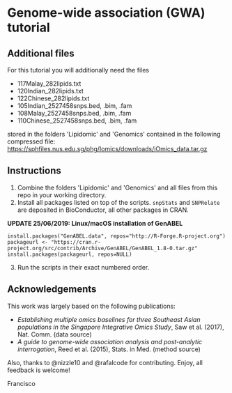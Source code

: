 # Genome-wide association (GWA) tutorial

## Additional files

For this tutorial you will additionally need the files

- 117Malay_282lipids.txt
- 120Indian_282lipids.txt
- 122Chinese_282lipids.txt
- 105Indian_2527458snps.bed, .bim, .fam
- 108Malay_2527458snps.bed, .bim, .fam
- 110Chinese_2527458snps.bed, .bim, .fam

stored in the folders 'Lipidomic' and 'Genomics' contained in the following compressed file:
https://sphfiles.nus.edu.sg/phg/Iomics/downloads/iOmics_data.tar.gz

## Instructions

1. Combine the folders 'Lipidomic' and 'Genomics' and all files from this repo in your working directory.
2. Install all packages listed on top of the scripts. `snpStats` and `SNPRelate` are deposited in BioConductor, all other packages in CRAN.

**UPDATE 25/06/2019: Linux/macOS installation of GenABEL**
```
install.packages("GenABEL.data", repos="http://R-Forge.R-project.org")
packageurl <- "https://cran.r-project.org/src/contrib/Archive/GenABEL/GenABEL_1.8-0.tar.gz"
install.packages(packageurl, repos=NULL)
```
3. Run the scripts in their exact numbered order.

## Acknowledgements

This work was largely based on the following publications:

- *Establishing multiple omics baselines for three Southeast Asian populations in the Singapore Integrative Omics Study*, Saw et al. (2017), Nat. Comm. (data source)
- *A guide to genome-wide association analysis and post-analytic interrogation*, Reed et al. (2015), Stats. in Med. (method source)

Also, thanks to @nizzle10 and @rafalcode for contributing. Enjoy, all feedback is welcome!

Francisco
